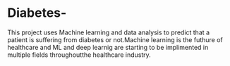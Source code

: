 # Diabetes-
This project uses Machine learning and data analysis to predict that a patient is suffering from diabetes or not.Machine learning is the futhure of healthcare and ML and deep learnig are starting to be implimented in multiple fields throughoutthe healthcare industry. 
